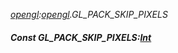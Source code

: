 _[opengl](../../modules/opengl/opengl-module.md):[opengl](../../modules/opengl/opengl-module.md).GL\_PACK\_SKIP\_PIXELS_
##### Const GL\_PACK\_SKIP\_PIXELS:[Int](../../modules/wonkey/wonkey-types-int.md)
